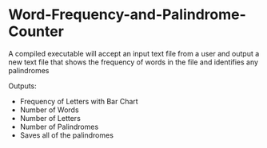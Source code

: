 # Word-Frequency-and-Palindrome-Counter

A compiled executable will accept an input text file from a user and output a new text file that shows the frequency of words in the file and identifies any palindromes

Outputs:
- Frequency of Letters with Bar Chart
- Number of Words
- Number of Letters
- Number of Palindromes
- Saves all of the palindromes
